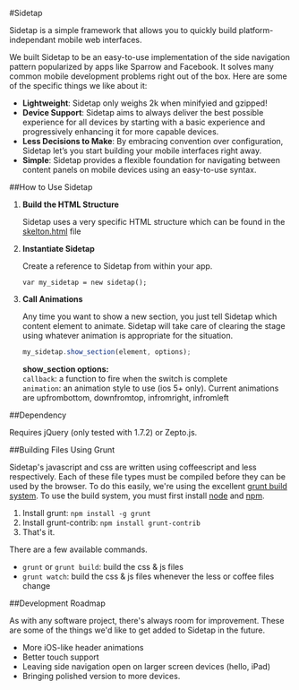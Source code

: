 #Sidetap

Sidetap is a simple framework that allows you to quickly build platform-independant mobile web interfaces.

We built Sidetap to be an easy-to-use implementation of the side navigation pattern popularized by apps like Sparrow and Facebook. It solves many common mobile development problems right out of the box. Here are some of the specific things we like about it:

- **Lightweight**: Sidetap only weighs 2k when minifyied and gzipped!
- **Device Support**: Sidetap aims to always deliver the best possible experience for all devices by starting with a basic experience and progressively enhancing it for more capable devices.
- **Less Decisions to Make**: By embracing convention over configuration, Sidetap let’s you start building your mobile interfaces right away.
- **Simple**: Sidetap provides a flexible foundation for navigating between content panels on mobile devices using an easy-to-use syntax.
  
##How to Use Sidetap

1. **Build the HTML Structure**
    
    Sidetap uses a very specific HTML structure which can be found in the [skelton.html](https://github.com/harvesthq/Sidetap/blob/master/src/skeleton.html) file

2. **Instantiate Sidetap**
    
    Create a reference to Sidetap from within your app.
    
    ``var my_sidetap = new sidetap();``

3. **Call Animations**

    Any time you want to show a new section, you just tell Sidetap which content element to animate. Sidetap will take care of clearing the stage using whatever animation is appropriate for the situation.
    
    ```javascript
    my_sidetap.show_section(element, options);
    ```
    
    **show_section options:**  
    ``callback``: a function to fire when the switch is complete  
    ``animation``: an animation style to use (ios 5+ only). Current animations are upfrombottom, downfromtop, infromright, infromleft

##Dependency

Requires jQuery (only tested with 1.7.2) or Zepto.js.

##Building Files Using Grunt

Sidetap's javascript and css are written using coffeescript and less respectively. Each of these file types must be compiled before they can be used by the browser. To do this easily, we're using the excellent [grunt build system](https://github.com/cowboy/grunt). To use the build system, you must first install [node](http://nodejs.org/) and [npm](http://npmjs.org/).

1. Install grunt: ``npm install -g grunt``
2. Install grunt-contrib: ``npm install grunt-contrib``
3. That's it.

There are a few available commands.

- ``grunt`` or ``grunt build``: build the css & js files
- ``grunt watch``: build the css & js files whenever the less or coffee files change

##Development Roadmap

As with any software project, there's always room for improvement. These are some of the things we'd like to get added to Sidetap in the future.

- More iOS-like header animations
- Better touch support
- Leaving side navigation open on larger screen devices (hello, iPad)
- Bringing polished version to more devices.